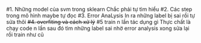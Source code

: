 #1. Những model của svm trong sklearn
	Chắc phải tự tìm hiểu
#2. Các step trong mô hình
	maybe tự đọc
#3. Error AnaLysis
	In ra những label bị sai rồi tự sửa thôi
~~#4. overfiting và cách xử lý~~
#5 train n lần tác dụng gì
	Thực chất là chạy code n lần sau đó tìm những label sai nhờ error analysis xong sửa lại rồi train như cũ
